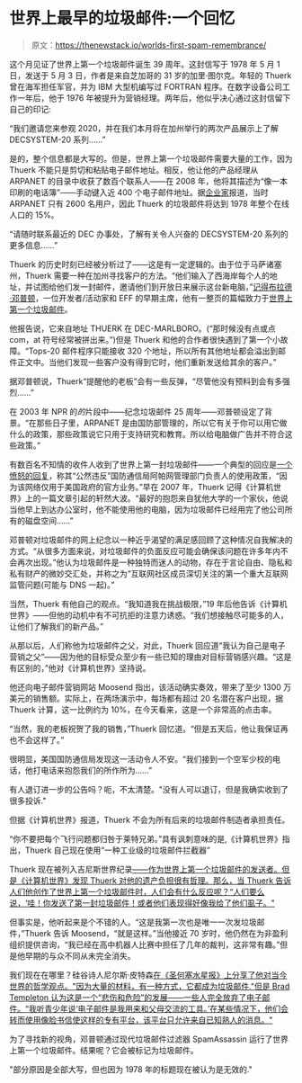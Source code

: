 # 世界上最早的垃圾邮件:一个回忆

> 原文：<https://thenewstack.io/worlds-first-spam-remembrance/>

这个月见证了世界上第一个垃圾邮件诞生 39 周年。这封信写于 1978 年 5 月 1 日，发送于 5 月 3 日，作者是来自芝加哥的 31 岁的加里·图尔克。年轻的 Thuerk 曾在海军担任军官，并为 IBM 大型机编写过 FORTRAN 程序。在数字设备公司工作一年后，他于 1976 年被提升为营销经理。两年后，他似乎决心通过这封信留下自己的印记:

“我们邀请您来参观 2020，并在我们本月将在加州举行的两次产品展示上了解 DECSYSTEM-20 系列……”

是的，整个信息都是大写的。但是，世界上第一个垃圾邮件需要大量的工作，因为 Thuerk 不能只是剪切和粘贴电子邮件地址。相反，他让他的产品经理从 ARPANET 的目录中收获了数百个联系人——在 2008 年，他将其描述为“像一本印刷的电话簿”——手动键入近 400 个电子邮件地址。据[企业家](https://www.entrepreneur.com/article/293764)报道，当时 ARPANET 只有 2600 名用户，因此 Thuerk 的垃圾邮件将达到 1978 年整个在线人口的 15%。

“请随时联系最近的 DEC 办事处，了解有关令人兴奋的 DECSYSTEM-20 系列的更多信息……”

Thuerk 的历史时刻已经被分析过了——这是有一定逻辑的。由于位于马萨诸塞州，Thuerk 需要一种在加州寻找客户的方法。“他们输入了西海岸每个人的地址，并试图给他们发一封邮件，邀请他们到开放日来展示这台新电脑，”[记得布拉德·邓普顿](http://www.npr.org/templates/story/story.php?storyId=1250161)，一位开发者/活动家和 EFF 的早期主席，他有一整页的篇幅致力于[世界上第一个垃圾邮件](http://www.templetons.com/brad/spam/spam25.html)。

他报告说，它来自地址 THUERK 在 DEC-MARLBORO。(“那时候没有点或点 com，at 符号经常被拼出来。”)但是 Thuerk 和他的合作者很快遇到了第一个小故障。“Tops-20 邮件程序只能接收 320 个地址，所以所有其他地址都会溢出到邮件正文中。当他们发现一些客户没有得到它时，他们重新发送给其余的客户。”

据邓普顿说，Thuerk“提醒他的老板”会有一些反弹，“尽管他没有预料到会有多强烈……”

在 2003 年 NPR 的*的*片段中——纪念垃圾邮件 25 周年——邓普顿设定了背景。“在那些日子里，ARPANET 是由国防部管理的，所以它有关于你可以用它做什么的政策，那些政策说它只用于支持研究和教育。所以给电脑做广告并不符合这些政策。”

有数百名不知情的收件人收到了世界上第一封垃圾邮件——一个典型的回应是[一个愤怒的回复](http://www.templetons.com/brad/spamreact.html#msg)，称其“公然违反”国防通信局阿帕网管理部门负责人的使用政策，“因为该网络仅用于美国政府的官方业务。”早在 2007 年，Thuerk 记得《计算机世界》上的一篇文章引起的轩然大波。“最好的抱怨来自犹他大学的一个家伙，他说当他早上到达办公室时，他不能使用他的电脑，因为垃圾邮件已经用完了他公司所有的磁盘空间……”

邓普顿对垃圾邮件的网上纪念以一种近乎渴望的满足感回顾了这种情况自我解决的方式。“从很多方面来说，对垃圾邮件的负面反应可能会确保该问题在许多年内不会再次出现。”他认为垃圾邮件是一种独特而迷人的动物，存在于言论自由、隐私和私有财产的微妙交汇处，并称之为“互联网社区成员深切关注的第一个重大互联网监管问题(可能与 DNS 一起)。”

当然，Thuerk 有他自己的观点。“我知道我在挑战极限，”19 年后他告诉《计算机世界》——但他的动机中有不可抗拒的注意力诱惑。“我们想接触尽可能多的人，让他们了解我们的新产品。”

从那以后，人们称他为垃圾邮件之父，对此，Thuerk 回应道“我认为自己是电子营销之父”——因为他的目标受众至少有一些已知的理由对目标营销感兴趣。“这是有区别的，”他对《计算机世界》坚持说。

他还向电子邮件营销网站 Moosend 指出，该活动确实奏效，带来了至少 1300 万美元的销售额。实际上，在两场演示中，每场都有超过 20 名潜在客户出现，据 Thuerk 计算，这一比例约为 10%，在今天看来，这是一个非常高的点击率。

“当然，我的老板祝贺了我的销售，”Thuerk 回忆道。“但是五天后，他让我保证再也不会这样了。”

很明显，美国国防通信局发现这一活动令人不安。“我们接到一个空军少校的电话，他打电话来抱怨我们的所作所为……”

有人退订进一步的公告吗？呃，不太清楚。"没有人可以退订，但是我确实收到了很多投诉."

但据《计算机世界》报道，Thuerk 不会为所有后来的垃圾邮件制造者承担责任。

“你不要把每个飞行问题都归咎于莱特兄弟。”具有讽刺意味的是,《计算机世界》指出，Thuerk 自己现在使用“一种工业级的垃圾邮件拦截器”

Thuerk 现在被列入吉尼斯世界纪录[——作为世界上第一个垃圾邮件的发送者。但是《计算机世界》发现 Thuerk 对他的遗产负担很有哲理。那么，当 Thuerk 告诉人们他创作了世界上第一个垃圾邮件时，人们会有什么反应呢？“人们要么说，‘哇！你发送了第一封垃圾邮件！或者他们表现得好像我给了他们虱子。"](http://www.guinnessworldrecords.com/world-records/oldest-electronic-spam)

但事实是，他听起来是个不错的人。“这是我第一次也是唯一一次发垃圾邮件，”Thuerk 告诉 Moosend，“就是这样。”当他接近 70 岁时，他仍然在为非盈利组织提供咨询，“我已经在高中机器人比赛中担任了几年的裁判，这非常有趣。”但是他早期的与众不同从未完全消失。

我们现在在哪里？硅谷诗人尼尔斯·皮特森[在《圣何塞水星报》上分享了他对当今世界的哲学观点。"因为大量的材料，有一种方式，它都成为垃圾邮件."但是 Brad Templeton 认为这是一个“悲伤和危险”的发展——一些人完全放弃了电子邮件。“我听青少年说‘电子邮件是我用来和父母交流的工具。’在某些情况下，他们会转而使用像脸书信使这样的专有平台，该平台只允许来自已知熟人的消息。"](http://www.mercurynews.com/2017/05/03/happy-birthday-spam-not-so-many-happy-returns/)

为了寻找新的视角，邓普顿通过现代垃圾邮件过滤器 SpamAssassin 运行了世界上第一个垃圾邮件。结果呢？它会被标记为垃圾邮件。

"部分原因是全部大写，但也因为 1978 年的标题现在被认为是无效的."

<svg xmlns:xlink="http://www.w3.org/1999/xlink" viewBox="0 0 68 31" version="1.1"><title>Group</title> <desc>Created with Sketch.</desc></svg>